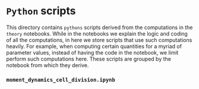 # `Python` scripts

This directory contains `pythons` scripts derived from the computations in the
`theory` notebooks. While in the notebooks we explain the logic and coding of
all the computations, in here we store scripts that use such computations
heavily. For example, when computing certain quantities for a myriad of
parameter values, instead of having the code in the notebook, we limit perform
such computations here. These scripts are grouped by the notebook from which
they derive.

### `moment_dynamics_cell_division.ipynb`
